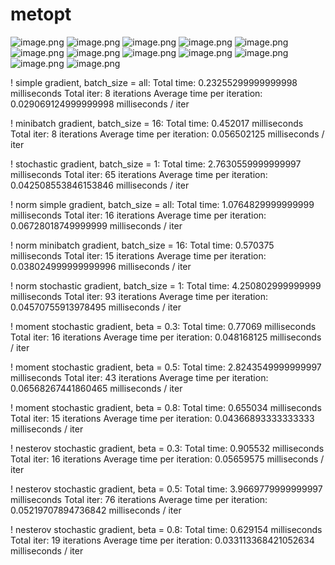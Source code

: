 # metopt

![image.png](https://github.com/grifguitar/metopt/blob/main/img/newplot.png?raw=true)
![image.png](https://github.com/grifguitar/metopt/blob/main/img/newplot1.png?raw=true)
![image.png](https://github.com/grifguitar/metopt/blob/main/img/newplot2.png?raw=true)
![image.png](https://github.com/grifguitar/metopt/blob/main/img/newplot3.png?raw=true)
![image.png](https://github.com/grifguitar/metopt/blob/main/img/newplot4.png?raw=true)
![image.png](https://github.com/grifguitar/metopt/blob/main/img/newplot5.png?raw=true)
![image.png](https://github.com/grifguitar/metopt/blob/main/img/newplot6.png?raw=true)
![image.png](https://github.com/grifguitar/metopt/blob/main/img/newplot7.png?raw=true)
![image.png](https://github.com/grifguitar/metopt/blob/main/img/newplot8.png?raw=true)
![image.png](https://github.com/grifguitar/metopt/blob/main/img/newplot9.png?raw=true)
![image.png](https://github.com/grifguitar/metopt/blob/main/img/newplot10.png?raw=true)
![image.png](https://github.com/grifguitar/metopt/blob/main/img/newplot11.png?raw=true)

! simple gradient, batch_size = all:
Total time: 0.23255299999999998 milliseconds Total iter: 8 iterations Average time per iteration: 0.029069124999999998
milliseconds / iter

! minibatch gradient, batch_size = 16:
Total time: 0.452017 milliseconds Total iter: 8 iterations Average time per iteration: 0.056502125 milliseconds / iter

! stochastic gradient, batch_size = 1:
Total time: 2.7630559999999997 milliseconds Total iter: 65 iterations Average time per iteration: 0.042508553846153846
milliseconds / iter

! norm simple gradient, batch_size = all:
Total time: 1.0764829999999999 milliseconds Total iter: 16 iterations Average time per iteration: 0.06728018749999999
milliseconds / iter

! norm minibatch gradient, batch_size = 16:
Total time: 0.570375 milliseconds Total iter: 15 iterations Average time per iteration: 0.038024999999999996
milliseconds / iter

! norm stochastic gradient, batch_size = 1:
Total time: 4.250802999999999 milliseconds Total iter: 93 iterations Average time per iteration: 0.04570755913978495
milliseconds / iter

! moment stochastic gradient, beta = 0.3:
Total time: 0.77069 milliseconds Total iter: 16 iterations Average time per iteration: 0.048168125 milliseconds / iter

! moment stochastic gradient, beta = 0.5:
Total time: 2.8243549999999997 milliseconds Total iter: 43 iterations Average time per iteration: 0.06568267441860465
milliseconds / iter

! moment stochastic gradient, beta = 0.8:
Total time: 0.655034 milliseconds Total iter: 15 iterations Average time per iteration: 0.04366893333333333 milliseconds
/ iter

! nesterov stochastic gradient, beta = 0.3:
Total time: 0.905532 milliseconds Total iter: 16 iterations Average time per iteration: 0.05659575 milliseconds / iter

! nesterov stochastic gradient, beta = 0.5:
Total time: 3.9669779999999997 milliseconds Total iter: 76 iterations Average time per iteration: 0.05219707894736842
milliseconds / iter

! nesterov stochastic gradient, beta = 0.8:
Total time: 0.629154 milliseconds Total iter: 19 iterations Average time per iteration: 0.033113368421052634
milliseconds / iter
